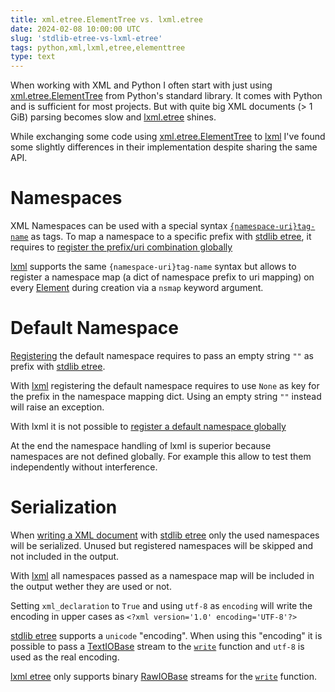 ```yaml
---
title: xml.etree.ElementTree vs. lxml.etree
date: 2024-02-08 10:00:00 UTC
slug: 'stdlib-etree-vs-lxml-etree'
tags: python,xml,lxml,etree,elementtree
type: text
---
```


When working with XML and Python I often start with just using [xml.etree.ElementTree][stdlib]
from Python's standard library. It comes with Python and is sufficient for most
projects. But with quite big XML documents (> 1 GiB) parsing becomes slow
and [lxml.etree][lxml] shines.

While exchanging some code using [xml.etree.ElementTree][stdlib] to [lxml] I've
found some slightly differences in their implementation despite sharing the same
API.

# Namespaces

XML Namespaces can be used with a special syntax [`{namespace-uri}tag-name`](https://docs.python.org/3/library/xml.etree.elementtree.html#parsing-xml-with-namespaces) as tags.
To map a namespace to a specific prefix with [stdlib etree][stdlib], it requires
to [register the prefix/uri combination globally][register namespace]

[lxml] supports the same `{namespace-uri}tag-name` syntax but allows to register
a namespace map (a dict of namespace prefix to uri mapping) on every [Element](https://lxml.de/tutorial.html#namespaces)
during creation via a `nsmap` keyword argument.

# Default Namespace

[Registering][register namespace] the default namespace requires to pass an empty string `""` as
prefix with [stdlib etree][stdlib].

With [lxml] registering the default namespace requires to use `None` as key for
the prefix in the namespace mapping dict. Using an empty string `""` instead
will raise an exception.

With lxml it is not possible to [register a default namespace globally][register namespace]

At the end the namespace handling of lxml is superior because namespaces are not
defined globally. For example this allow to test them independently without
interference.

# Serialization

When [writing a XML document][ElementTree.write] with [stdlib etree][stdlib]
only the used namespaces will be serialized. Unused but registered namespaces
will be skipped and not included in the output.

With [lxml] all namespaces passed as a namespace map will be included in the
output wether they are used or not.

Setting `xml_declaration` to `True` and using `utf-8` as `encoding` will write
the encoding in upper cases as `<?xml version='1.0' encoding='UTF-8'?>`

[stdlib etree][stdlib] supports a `unicode` "encoding". When using this "encoding" it is
possible to pass a [TextIOBase](https://docs.python.org/3/library/io.html#io.TextIOBase) stream to the [`write`][ElementTree.write] function and `utf-8` is used as the real
encoding.

[lxml etree][lxml] only supports binary [RawIOBase](https://docs.python.org/3/library/io.html#io.RawIOBase)
streams for the [`write`][ElementTree.write] function.

[stdlib]: https://lxml.de/tutorial.html
[lxml]: https://lxml.de/api.html#lxml-etree
[ElementTree.write]: https://docs.python.org/3/library/xml.etree.elementtree.html#xml.etree.ElementTree.ElementTree.write
[register namespace]: https://docs.python.org/3/library/xml.etree.elementtree.html#xml.etree.ElementTree.register_namespace
